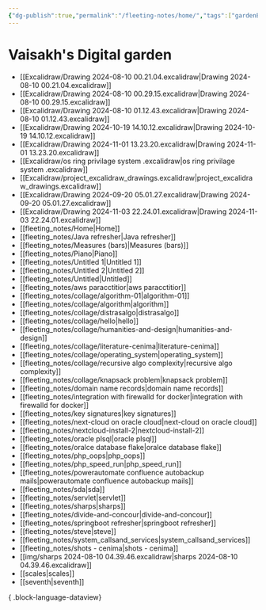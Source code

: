 ```yaml
---
{"dg-publish":true,"permalink":"/fleeting-notes/home/","tags":["gardenEntry"]}
---
```


# Vaisakh's Digital garden
- [[Excalidraw/Drawing 2024-08-10 00.21.04.excalidraw\|Drawing 2024-08-10 00.21.04.excalidraw]]
- [[Excalidraw/Drawing 2024-08-10 00.29.15.excalidraw\|Drawing 2024-08-10 00.29.15.excalidraw]]
- [[Excalidraw/Drawing 2024-08-10 01.12.43.excalidraw\|Drawing 2024-08-10 01.12.43.excalidraw]]
- [[Excalidraw/Drawing 2024-10-19 14.10.12.excalidraw\|Drawing 2024-10-19 14.10.12.excalidraw]]
- [[Excalidraw/Drawing 2024-11-01 13.23.20.excalidraw\|Drawing 2024-11-01 13.23.20.excalidraw]]
- [[Excalidraw/os ring privilage system .excalidraw\|os ring privilage system .excalidraw]]
- [[Excalidraw/project_excalidraw_drawings.excalidraw\|project_excalidraw_drawings.excalidraw]]
- [[Excalidraw/Drawing 2024-09-20 05.01.27.excalidraw\|Drawing 2024-09-20 05.01.27.excalidraw]]
- [[Excalidraw/Drawing 2024-11-03 22.24.01.excalidraw\|Drawing 2024-11-03 22.24.01.excalidraw]]
- [[fleeting_notes/Home\|Home]]
- [[fleeting_notes/Java refresher\|Java refresher]]
- [[fleeting_notes/Measures (bars)\|Measures (bars)]]
- [[fleeting_notes/Piano\|Piano]]
- [[fleeting_notes/Untitled 1\|Untitled 1]]
- [[fleeting_notes/Untitled 2\|Untitled 2]]
- [[fleeting_notes/Untitled\|Untitled]]
- [[fleeting_notes/aws paracctitior\|aws paracctitior]]
- [[fleeting_notes/collage/algorithm-01\|algorithm-01]]
- [[fleeting_notes/collage/algorithm\|algorithm]]
- [[fleeting_notes/collage/distrasalgo\|distrasalgo]]
- [[fleeting_notes/collage/hello\|hello]]
- [[fleeting_notes/collage/humanities-and-design\|humanities-and-design]]
- [[fleeting_notes/collage/literature-cenima\|literature-cenima]]
- [[fleeting_notes/collage/operating_system\|operating_system]]
- [[fleeting_notes/collage/recursive algo complexity\|recursive algo complexity]]
- [[fleeting_notes/collage/knapsack problem\|knapsack problem]]
- [[fleeting_notes/domain name records\|domain name records]]
- [[fleeting_notes/integration with firewalld for docker\|integration with firewalld for docker]]
- [[fleeting_notes/key signatures\|key signatures]]
- [[fleeting_notes/next-cloud on oracle cloud\|next-cloud on oracle cloud]]
- [[fleeting_notes/nextcloud-install-2\|nextcloud-install-2]]
- [[fleeting_notes/oracle plsql\|oracle plsql]]
- [[fleeting_notes/oralce database flake\|oralce database flake]]
- [[fleeting_notes/php_oops\|php_oops]]
- [[fleeting_notes/php_speed_run\|php_speed_run]]
- [[fleeting_notes/powerautomate  confluence autobackup mails\|powerautomate  confluence autobackup mails]]
- [[fleeting_notes/sda\|sda]]
- [[fleeting_notes/servlet\|servlet]]
- [[fleeting_notes/sharps\|sharps]]
- [[fleeting_notes/divide-and-concour\|divide-and-concour]]
- [[fleeting_notes/springboot refresher\|springboot refresher]]
- [[fleeting_notes/steve\|steve]]
- [[fleeting_notes/system_callsand_services\|system_callsand_services]]
- [[fleeting_notes/shots - cenima\|shots - cenima]]
- [[img/sharps 2024-08-10 04.39.46.excalidraw\|sharps 2024-08-10 04.39.46.excalidraw]]
- [[scales\|scales]]
- [[seventh\|seventh]]

{ .block-language-dataview}
